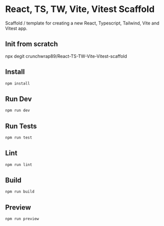 # React, TS, TW, Vite, Vitest Scaffold

Scaffold / template for creating a new React, Typescript, Tailwind, Vite and Vitest app.

## Init from scratch

npx degit crunchwrap89/React-TS-TW-Vite-Vitest-scaffold

## Install

```bash
npm install
```

## Run Dev

```bash
npm run dev
```

## Run Tests

```bash
npm run test
```

## Lint

```bash
npm run lint
```

## Build

```bash
npm run build
```

## Preview

```bash
npm run preview
```
